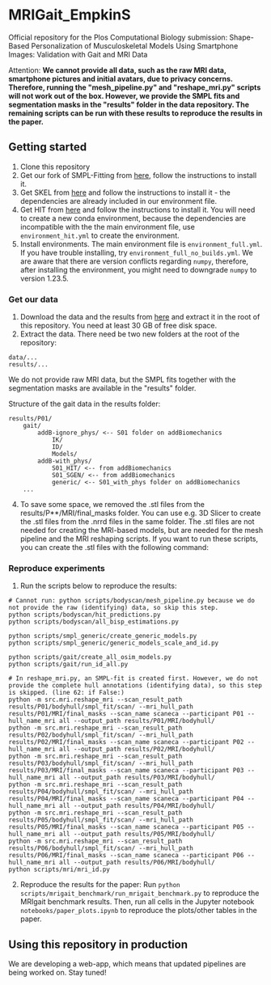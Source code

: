 # MRIGait_EmpkinS
Official repository for the Plos Computational Biology submission: Shape-Based Personalization of Musculoskeletal Models Using Smartphone Images: Validation with Gait and MRI Data

Attention:
**We cannot provide all data, such as the raw MRI data, smartphone pictures and initial avatars, due to privacy concerns. Therefore, running the "mesh_pipeline.py" and "reshape_mri.py" scripts will not work out of the box. However, we provide the SMPL fits and segmentation masks in the "results" folder in the data repository. The remaining scripts can be run with these results to reproduce the results in the paper.**

## Getting started

1. Clone this repository
2. Get our fork of SMPL-Fitting from [here](https://github.com/gambimar/SMPL-Fitting/), follow the instructions to install it.
3. Get SKEL from [here](https://github.com/MarilynKeller/SKEL) and follow the instructions to install it - the dependencies are already included in our environment file.
4. Get HIT from [here](https://github.com/MarilynKeller/HIT) and follow the instructions to install it. You will need to create a new conda environment, because the dependencies are incompatible with the the main environment file, use `environment_hit.yml` to create the environment. 
5. Install environments. The main environment file is `environment_full.yml`. If you have trouble installing, try `environment_full_no_builds.yml`. We are aware that there are version conflicts regarding `numpy`, therefore, after installing the environment, you might need to downgrade `numpy` to version 1.23.5.

### Get our data
1. Download the data and the results from [here](10.5281/zenodo.15791380) and extract it in the root of this repository. You need at least 30 GB of free disk space.
2. Extract the data. There need be two new folders at the root of the repository:
```
data/...
results/...
```
We do not provide raw MRI data, but the SMPL fits together with the segmentation masks are available in the "results" folder.

Structure of the gait data in the results folder:
```
results/P01/
    gait/
        addB-ignore_phys/ <-- S01 folder on addBiomechanics
            IK/
            ID/
            Models/
        addB-with_phys/
            S01_HIT/ <-- from addBiomechanics
            S01_SGEN/ <-- from addBiomechanics
            generic/ <-- S01_with_phys folder on addBiomechanics
    ...
```
4. To save some space, we removed the .stl files from the results/P**/MRI/final_masks folder. You can use e.g. 3D Slicer to create the .stl files from the .nrrd files in the same folder. The .stl files are not needed for creating the MRI-based models, but are needed for the mesh pipeline and the MRI reshaping scripts. If you want to run these scripts, you can create the .stl files with the following command:

### Reproduce experiments
1. Run the scripts below to reproduce the results:
```
# Cannot run: python scripts/bodyscan/mesh_pipeline.py because we do not provide the raw (identifying) data, so skip this step.
python scripts/bodyscan/hit_predictions.py
python scripts/bodyscan/all_bisp_estimations.py

python scripts/smpl_generic/create_generic_models.py
python scripts/smpl_generic/generic_models_scale_and_id.py

python scripts/gait/create_all_osim_models.py
python scripts/gait/run_id_all.py

# In reshape_mri.py, an SMPL-fit is created first. However, we do not provide the complete hull annotations (identifying data), so this step is skipped. (line 62: if False:)
python -m src.mri.reshape_mri --scan_result_path results/P01/bodyhull/smpl_fit/scan/ --mri_hull_path results/P01/MRI/final_masks --scan_name scaneca --participant P01 --hull_name_mri all --output_path results/P01/MRI/bodyhull/
python -m src.mri.reshape_mri --scan_result_path results/P02/bodyhull/smpl_fit/scan/ --mri_hull_path results/P02/MRI/final_masks --scan_name scaneca --participant P02 --hull_name_mri all --output_path results/P02/MRI/bodyhull/
python -m src.mri.reshape_mri --scan_result_path results/P03/bodyhull/smpl_fit/scan/ --mri_hull_path results/P03/MRI/final_masks --scan_name scaneca --participant P03 --hull_name_mri all --output_path results/P03/MRI/bodyhull/
python -m src.mri.reshape_mri --scan_result_path results/P04/bodyhull/smpl_fit/scan/ --mri_hull_path results/P04/MRI/final_masks --scan_name scaneca --participant P04 --hull_name_mri all --output_path results/P04/MRI/bodyhull/
python -m src.mri.reshape_mri --scan_result_path results/P05/bodyhull/smpl_fit/scan/ --mri_hull_path results/P05/MRI/final_masks --scan_name scaneca --participant P05 --hull_name_mri all --output_path results/P05/MRI/bodyhull/
python -m src.mri.reshape_mri --scan_result_path results/P06/bodyhull/smpl_fit/scan/ --mri_hull_path results/P06/MRI/final_masks --scan_name scaneca --participant P06 --hull_name_mri all --output_path results/P06/MRI/bodyhull/
python scripts/mri/mri_id.py
```
2. Reproduce the results for the paper:
Run `python scripts/mrigait_benchmark/run_mrigait_benchmark.py` to reproduce the MRIgait benchmark results. Then, run all cells in the Jupyter notebook `notebooks/paper_plots.ipynb` to reproduce the plots/other tables in the paper.

## Using this repository in production

We are developing a web-app, which means that updated pipelines are being worked on. Stay tuned!